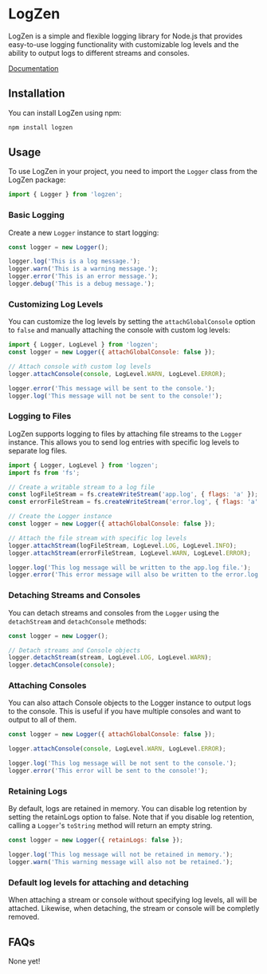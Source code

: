 # LogZen

LogZen is a simple and flexible logging library for Node.js that provides easy-to-use logging functionality with customizable log levels and the ability to output logs to different streams and consoles.

[Documentation](https://dr-vortex.github.io/logzen)

## Installation

You can install LogZen using npm:

```bash
npm install logzen
```

## Usage

To use LogZen in your project, you need to import the `Logger` class from the LogZen package:

```javascript
import { Logger } from 'logzen';
```

### Basic Logging

Create a new `Logger` instance to start logging:

```javascript
const logger = new Logger();

logger.log('This is a log message.');
logger.warn('This is a warning message.');
logger.error('This is an error message.');
logger.debug('This is a debug message.');
```

### Customizing Log Levels

You can customize the log levels by setting the `attachGlobalConsole` option to `false` and manually attaching the console with custom log levels:

```javascript
import { Logger, LogLevel } from 'logzen';
const logger = new Logger({ attachGlobalConsole: false });

// Attach console with custom log levels
logger.attachConsole(console, LogLevel.WARN, LogLevel.ERROR);

logger.error('This message will be sent to the console.');
logger.log('This message will not be sent to the console!');
```

### Logging to Files

LogZen supports logging to files by attaching file streams to the `Logger` instance. This allows you to send log entries with specific log levels to separate log files.

```javascript
import { Logger, LogLevel } from 'logzen';
import fs from 'fs';

// Create a writable stream to a log file
const logFileStream = fs.createWriteStream('app.log', { flags: 'a' });
const errorFileStream = fs.createWriteStream('error.log', { flags: 'a' });

// Create the Logger instance
const logger = new Logger({ attachGlobalConsole: false });

// Attach the file stream with specific log levels
logger.attachStream(logFileStream, LogLevel.LOG, LogLevel.INFO);
logger.attachStream(errorFileStream, LogLevel.WARN, LogLevel.ERROR);

logger.log('This log message will be written to the app.log file.');
logger.error('This error message will also be written to the error.log file.');
```

### Detaching Streams and Consoles

You can detach streams and consoles from the `Logger` using the `detachStream` and `detachConsole` methods:

```javascript
const logger = new Logger();

// Detach streams and Console objects
logger.detachStream(stream, LogLevel.LOG, LogLevel.WARN);
logger.detachConsole(console);
```

### Attaching Consoles

You can also attach Console objects to the Logger instance to output logs to the console. This is useful if you have multiple consoles and want to output to all of them.

```javascript
const logger = new Logger({ attachGlobalConsole: false });

logger.attachConsole(console, LogLevel.WARN, LogLevel.ERROR);

logger.log('This log message will be not sent to the console.');
logger.error('This error will be sent to the console!');
```

### Retaining Logs

By default, logs are retained in memory. You can disable log retention by setting the retainLogs option to false. Note that if you disable log retention, calling a `Logger`'s `toString` method will return an empty string.

```javascript
const logger = new Logger({ retainLogs: false });

logger.log('This log message will not be retained in memory.');
logger.warn('This warning message will also not be retained.');
```

### Default log levels for attaching and detaching

When attaching a stream or console without specifying log levels, all will be attached. Likewise, when detaching, the stream or console will be completly removed.

## FAQs

None yet!
